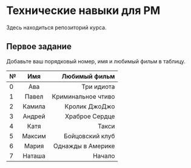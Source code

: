 # Технические навыки для PM
Здесь находиться репозиторий курса. 

## Первое задание
Добавьте ваш порядковый номер, имя и любимый фильм в таблицу.

| № | Имя   | Любимый фильм                          |
| - |:-----:| --------------------------------------:|
| 0 | Ава   | Три идиота                             |                         
| 1 | Павел | Криминальное чтиво                     |                                 
| 2 | Камила| Кролик ДжоДжо                          |
| 3 | Андрей| Храброе Сердце                         |
| 4 | Катя  | Такси                                  | 
| 5 | Максим| Бойцовский клуб                        |
| 6 | Мария | Однажды в Америке                      |
| 7 | Наташа| Начало                                 |
